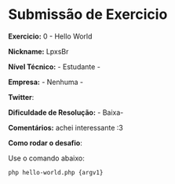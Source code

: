 # Submissão de Exercicio

**Exercicio:** 0 - Hello World

**Nickname:** LpxsBr

**Nível Técnico:** - Estudante -

**Empresa:** - Nenhuma -

**Twitter**: 

**Dificuldade de Resolução:** - Baixa-

**Comentários:** achei interessante :3

**Como rodar o desafio**: 

Use o comando abaixo:
```bash
php hello-world.php {argv1}
```

